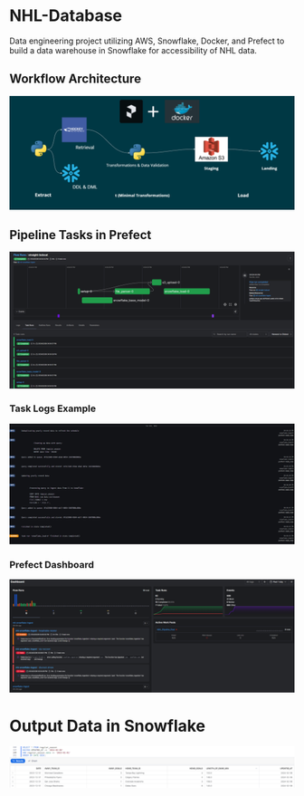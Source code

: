 # NHL-Database
Data engineering project utilizing AWS, Snowflake, Docker, and Prefect to build a data warehouse in Snowflake for accessibility of NHL data. 

## Workflow Architecture

<p align="center">
  <img src="/images/flow_diagram.png" />
</p>


## Pipeline Tasks in Prefect

<p align="center">
  <img src="/images/task_runs.png" />
</p>

### Task Logs Example

<p align="center">
  <img src="/images/prefect_logging.png" />
</p>

### Prefect Dashboard

<p align="center">
  <img src="/images/prefect_dashboard.png" />
</p>

# Output Data in Snowflake

<p align="center">
  <img src="/images/snowflake_regular_season.png" />
</p>
